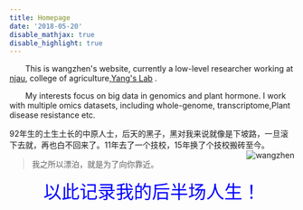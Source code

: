 ```yaml
---
title: Homepage
date: '2018-05-20'
disable_mathjax: true
disable_highlight: true
---
```


&emsp;&emsp;This is wangzhen's website, currently a low-level researcher working at [njau](http://www.njau.edu.cn/), college of agriculture,[Yang's Lab](http://nx.njau.edu.cn/info/1055/2633.htm) .

&emsp;&emsp;My interests focus on big data in genomics and  plant hormone. I work with multiple omics datasets, including whole-genome, transcriptome,Plant disease resistance etc.


92年生的土生土长的中原人士，后天的黑子，黑对我来说就像是下坡路，一旦滚下去就，再也白不回来了。11年去了一个技校，15年换了个技校搬砖至今。
<img src="http://image72.360doc.com/DownloadImg/2014/05/0511/41331958_3.jpg" style="max-width:25%;min-width:30px;float:right;" alt="wangzhen" />
> 我之所以漂泊，就是为了向你靠近。


<center><font size=6 color="blue">以此记录我的后半场人生！</font></center>